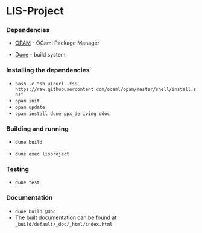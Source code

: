 # LIS-Project

### Dependencies

- [OPAM](https://opam.ocaml.org/) - OCaml Package Manager

- [Dune](https://dune.build/) - build system

### Installing the dependencies

- `bash -c "sh <(curl -fsSL https://raw.githubusercontent.com/ocaml/opam/master/shell/install.sh)"`
- `opam init`
- `opam update`
- `opam install dune ppx_deriving odoc`

### Building and running

- `dune build`

- `dune exec lisproject`

### Testing
- `dune test`

### Documentation
- `dune build @doc`
- The built documentation can be found at `_build/default/_doc/_html/index.html`